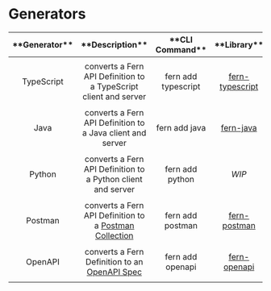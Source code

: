 # Generators

| \***\*Generator\*\*** |                                   \***\*Description\*\***                                    | \***\*CLI Command\*\*** |                                  \***\*Library\*\***                                   |
| :-------------------: | :------------------------------------------------------------------------------------------: | :---------------------: | :------------------------------------------------------------------------------------: |
|                       |                                                                                              |
|      TypeScript       |               converts a Fern API Definition to a TypeScript client and server               |   fern add typescript   | [fern-typescript](https://github.com/fern-api/fern/tree/main/packages/fern-typescript) |
|                       |                                                                                              |
|         Java          |                  converts a Fern API Definition to a Java client and server                  |      fern add java      |                   [fern-java](https://github.com/fern-api/fern-java)                   |
|                       |                                                                                              |
|        Python         |                 converts a Fern API Definition to a Python client and server                 |     fern add python     |                                         _WIP_                                          |
|                       |                                                                                              |
|        Postman        | converts a Fern API Definition to a [Postman Collection](https://www.postman.com/collection) |    fern add postman     |                [fern-postman](https://github.com/fern-api/fern-postman)                |
|                       |                                                                                              |
|        OpenAPI        |   converts a Fern Definition to an [OpenAPI Spec](https://swagger.io/resources/open-api/)    |    fern add openapi     |                [fern-openapi](https://github.com/fern-api/fern-openapi)                |
|                       |                                                                                              |
